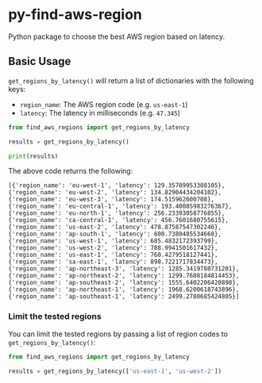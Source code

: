 # py-find-aws-region
Python package to choose the best AWS region based on latency.

## Basic Usage

`get_regions_by_latency()` will return a list of dictionaries with the following keys:

- `region_name`: The AWS region code (e.g. `us-east-1`)
- `latency`: The latency in milliseconds (e.g. `47.345`)

```python
from find_aws_regions import get_regions_by_latency

results = get_regions_by_latency()

print(results)
```

The above code returns the following:
```
[{'region_name': 'eu-west-1', 'latency': 129.35709953308105}, {'region_name': 'eu-west-2', 'latency': 134.82904434204102}, {'region_name': 'eu-west-3', 'latency': 174.515962600708}, {'region_name': 'eu-central-1', 'latency': 193.40085983276367}, {'region_name': 'eu-north-1', 'latency': 256.23393058776855}, {'region_name': 'ca-central-1', 'latency': 456.7601680755615}, {'region_name': 'us-east-2', 'latency': 478.87587547302246}, {'region_name': 'ap-south-1', 'latency': 600.7380485534668}, {'region_name': 'us-west-1', 'latency': 685.4832172393799}, {'region_name': 'us-west-2', 'latency': 708.9941501617432}, {'region_name': 'us-east-1', 'latency': 760.4279518127441}, {'region_name': 'sa-east-1', 'latency': 898.7221717834473}, {'region_name': 'ap-northeast-3', 'latency': 1285.3419780731201}, {'region_name': 'ap-northeast-2', 'latency': 1299.7608184814453}, {'region_name': 'ap-southeast-2', 'latency': 1555.6402206420898}, {'region_name': 'ap-northeast-1', 'latency': 1968.6200618743896}, {'region_name': 'ap-southeast-1', 'latency': 2499.2780685424805}]
```


### Limit the tested regions

You can limit the tested regions by passing a list of region codes to `get_regions_by_latency()`:

```python
from find_aws_regions import get_regions_by_latency

results = get_regions_by_latency(['us-east-1', 'us-west-2'])
```
